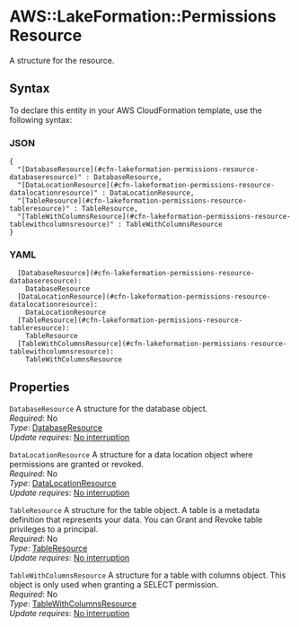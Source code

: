 # AWS::LakeFormation::Permissions Resource<a name="aws-properties-lakeformation-permissions-resource"></a>

A structure for the resource\.

## Syntax<a name="aws-properties-lakeformation-permissions-resource-syntax"></a>

To declare this entity in your AWS CloudFormation template, use the following syntax:

### JSON<a name="aws-properties-lakeformation-permissions-resource-syntax.json"></a>

```
{
  "[DatabaseResource](#cfn-lakeformation-permissions-resource-databaseresource)" : DatabaseResource,
  "[DataLocationResource](#cfn-lakeformation-permissions-resource-datalocationresource)" : DataLocationResource,
  "[TableResource](#cfn-lakeformation-permissions-resource-tableresource)" : TableResource,
  "[TableWithColumnsResource](#cfn-lakeformation-permissions-resource-tablewithcolumnsresource)" : TableWithColumnsResource
}
```

### YAML<a name="aws-properties-lakeformation-permissions-resource-syntax.yaml"></a>

```
  [DatabaseResource](#cfn-lakeformation-permissions-resource-databaseresource):
    DatabaseResource
  [DataLocationResource](#cfn-lakeformation-permissions-resource-datalocationresource):
    DataLocationResource
  [TableResource](#cfn-lakeformation-permissions-resource-tableresource):
    TableResource
  [TableWithColumnsResource](#cfn-lakeformation-permissions-resource-tablewithcolumnsresource):
    TableWithColumnsResource
```

## Properties<a name="aws-properties-lakeformation-permissions-resource-properties"></a>

`DatabaseResource` <a name="cfn-lakeformation-permissions-resource-databaseresource"></a>
A structure for the database object\.  
_Required_: No  
_Type_: [DatabaseResource](aws-properties-lakeformation-permissions-databaseresource.md)  
_Update requires_: [No interruption](https://docs.aws.amazon.com/AWSCloudFormation/latest/UserGuide/using-cfn-updating-stacks-update-behaviors.html#update-no-interrupt)

`DataLocationResource` <a name="cfn-lakeformation-permissions-resource-datalocationresource"></a>
A structure for a data location object where permissions are granted or revoked\.  
_Required_: No  
_Type_: [DataLocationResource](aws-properties-lakeformation-permissions-datalocationresource.md)  
_Update requires_: [No interruption](https://docs.aws.amazon.com/AWSCloudFormation/latest/UserGuide/using-cfn-updating-stacks-update-behaviors.html#update-no-interrupt)

`TableResource` <a name="cfn-lakeformation-permissions-resource-tableresource"></a>
A structure for the table object\. A table is a metadata definition that represents your data\. You can Grant and Revoke table privileges to a principal\.  
_Required_: No  
_Type_: [TableResource](aws-properties-lakeformation-permissions-tableresource.md)  
_Update requires_: [No interruption](https://docs.aws.amazon.com/AWSCloudFormation/latest/UserGuide/using-cfn-updating-stacks-update-behaviors.html#update-no-interrupt)

`TableWithColumnsResource` <a name="cfn-lakeformation-permissions-resource-tablewithcolumnsresource"></a>
A structure for a table with columns object\. This object is only used when granting a SELECT permission\.  
_Required_: No  
_Type_: [TableWithColumnsResource](aws-properties-lakeformation-permissions-tablewithcolumnsresource.md)  
_Update requires_: [No interruption](https://docs.aws.amazon.com/AWSCloudFormation/latest/UserGuide/using-cfn-updating-stacks-update-behaviors.html#update-no-interrupt)

